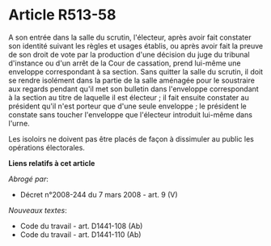 # Article R513-58

A son entrée dans la salle du scrutin, l'électeur, après avoir fait constater son identité suivant les règles et usages
établis, ou après avoir fait la preuve de son droit de vote par la production d'une décision du juge du tribunal d'instance
ou d'un arrêt de la Cour de cassation, prend lui-même une enveloppe correspondant à sa section. Sans quitter la salle du
scrutin, il doit se rendre isolément dans la partie de la salle aménagée pour le soustraire aux regards pendant qu'il met son
bulletin dans l'enveloppe correspondant à la section au titre de laquelle il est électeur ; il fait ensuite constater au
président qu'il n'est porteur que d'une seule enveloppe ; le président le constate sans toucher l'enveloppe que l'électeur
introduit lui-même dans l'urne.

Les isoloirs ne doivent pas être placés de façon à dissimuler au public les opérations électorales.

**Liens relatifs à cet article**

_Abrogé par_:

  - Décret n°2008-244 du 7 mars 2008 - art. 9 (V)

_Nouveaux textes_:

  - Code du travail - art. D1441-108 (Ab)
  - Code du travail - art. D1441-110 (Ab)
